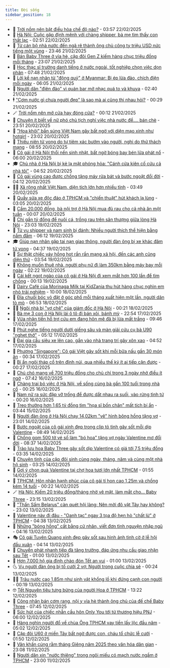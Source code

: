 ```yaml
---
title: Đời sống
sidebar_position: 18
---
```


<!-- dantri-doi-song:START -->
- 🥳 [Trời nồm nên bật điều hòa chế độ nào?](https://dantri.com.vn/doi-song/troi-nom-nen-bat-dieu-hoa-che-do-nao-20250220131101577.htm) - 03:57 22/02/2025
- 🌁 [Hà Nội: Cuộc gặp định mệnh với chàng shipper, bà mẹ tìm thấy con thất lạc](https://dantri.com.vn/doi-song/ha-noi-cuoc-gap-dinh-menh-voi-chang-shipper-ba-me-tim-thay-con-that-lac-20250222092709395.htm) - 02:51 22/02/2025
- 👀 [Từ cán bộ nhà nước đến ngã rẽ thành ông chủ công ty triệu USD nức tiếng một vùng](https://dantri.com.vn/doi-song/tu-can-bo-nha-nuoc-den-nga-re-thanh-ong-chu-cong-ty-trieu-usd-nuc-tieng-mot-vung-20250220151739897.htm) - 23:46 21/02/2025
- 🐻 [Bán Baby Three ở vỉa hè, cặp đôi Gen Z kiếm hàng chục triệu đồng mỗi tháng](https://dantri.com.vn/doi-song/ban-baby-three-o-via-he-cap-doi-gen-z-kiem-hang-chuc-trieu-dong-moi-thang-20250110191921449.htm) - 23:07 21/02/2025
- 🦅 [Học thạc sĩ trường danh tiếng ở nước ngoài, tốt nghiệp chọn việc dọn phân](https://dantri.com.vn/doi-song/hoc-thac-si-truong-danh-tieng-o-nuoc-ngoai-tot-nghiep-chon-viec-don-phan-20250220112820093.htm) - 07:48 21/02/2025
- 🦩 [Lời kể nạn nhân từ &quot;động quỷ&quot; ở Myanmar: Bị ép lừa đảo, chích điện mỗi ngày](https://dantri.com.vn/doi-song/loi-ke-nan-nhan-tu-dong-quy-o-myanmar-bi-ep-lua-dao-chich-dien-moi-ngay-20250220125946591.htm) - 06:05 21/02/2025
- 🦏 [Người dân &quot;điên đảo&quot; vì quán bar mở nhạc quá to và khuya](https://dantri.com.vn/doi-song/nguoi-dan-dien-dao-vi-quan-bar-mo-nhac-qua-to-va-khuya-20250221090442910.htm) - 02:40 21/02/2025
- 🕴 [&quot;Cơm nước gì chưa người đẹp&quot; là sao mà ai cũng thi nhau hỏi?](https://dantri.com.vn/doi-song/com-nuoc-gi-chua-nguoi-dep-la-sao-ma-ai-cung-thi-nhau-hoi-20250220142520449.htm) - 00:29 21/02/2025
- 🪄 [Trời nồm nên mở cửa hay đóng cửa?](https://dantri.com.vn/doi-song/troi-nom-nen-mo-cua-hay-dong-cua-20250220125217224.htm) - 00:12 21/02/2025
- 🚦 [Chuyện ít biết về nữ phó chủ tịch nghỉ việc nhà nước để.... bán chè](https://dantri.com.vn/doi-song/chuyen-it-biet-ve-nu-pho-chu-tich-nghi-viec-nha-nuoc-de-ban-che-20250219150301737.htm) - 23:51 20/02/2025
- 🤔 [&quot;Hoa khôi&quot; bắn súng Việt Nam gây bất ngờ với diện mạo xinh như hotgirl](https://dantri.com.vn/doi-song/hoa-khoi-ban-sung-viet-nam-gay-bat-ngo-voi-dien-mao-xinh-nhu-hotgirl-20250220112014443.htm) - 23:02 20/02/2025
- 🚦 [Thiếu niên tử vong do tự tiêm xác bướm vào người, nghi do thử thách mạng](https://dantri.com.vn/doi-song/thieu-nien-tu-vong-do-tu-tiem-xac-buom-vao-nguoi-nghi-do-thu-thach-mang-20250219182849060.htm) - 08:55 20/02/2025
- 🐎 [Cô gái ở Hà Nội thổi nến sinh nhật, bất ngờ bóng bay bén lửa phát nổ](https://dantri.com.vn/doi-song/co-gai-o-ha-noi-thoi-nen-sinh-nhat-bat-ngo-bong-bay-ben-lua-phat-no-20250220123324747.htm) - 06:00 20/02/2025
- 🎓 [Chủ nhà ở Hà Nội bị kẻ lạ mặt phóng hỏa: &quot;Cánh cửa kiên cố cứu cả nhà tôi&quot;](https://dantri.com.vn/doi-song/chu-nha-o-ha-noi-bi-ke-la-mat-phong-hoa-canh-cua-kien-co-cuu-ca-nha-toi-20250220114209312.htm) - 04:52 20/02/2025
- 🐘 [Cô gái vùng cao được chồng tặng máy rửa bát và bước ngoặt đổi đời](https://dantri.com.vn/doi-song/co-gai-vung-cao-duoc-chong-tang-may-rua-bat-va-buoc-ngoat-doi-doi-20250219205414995.htm) - 04:12 20/02/2025
- 🧑‍🏫 [Xã rộng nhất Việt Nam, diện tích lớn hơn nhiều tỉnh](https://dantri.com.vn/doi-song/xa-rong-nhat-viet-nam-dien-tich-lon-hon-nhieu-tinh-20250220095740797.htm) - 03:49 20/02/2025
- 🦒 [Quầy sửa xe độc đáo ở TPHCM và &quot;chiến thuật&quot; hút khách lạ lùng](https://dantri.com.vn/doi-song/quay-sua-xe-doc-dao-o-tphcm-va-chien-thuat-hut-khach-la-lung-20250218151850462.htm) - 03:05 20/02/2025
- 🧰 [Cầm 20.000 đồng, bà nội trợ ở Hà Nội mua đủ rau cho cả nhà ăn một tuần](https://dantri.com.vn/doi-song/cam-20000-dong-ba-noi-tro-o-ha-noi-mua-du-rau-cho-ca-nha-an-mot-tuan-20250219163205506.htm) - 00:07 20/02/2025
- 🧐 [Chi gần tỷ đồng để nuôi cá, trồng rau trên sân thượng giữa lòng Hà Nội](https://dantri.com.vn/doi-song/chi-gan-ty-dong-de-nuoi-ca-trong-rau-tren-san-thuong-giua-long-ha-noi-20250219100103580.htm) - 23:03 19/02/2025
- 🌮 [Từ vụ shipper và nam sinh bị đánh: Nhiều người thích thể hiện bằng nắm đấm](https://dantri.com.vn/doi-song/tu-vu-shipper-va-nam-sinh-bi-danh-nhieu-nguoi-thich-the-hien-bang-nam-dam-20250219123512367.htm) - 06:12 19/02/2025
- 🎓 [Giúp nạn nhân gặp tai nạn giao thông, người đàn ông bị xe khác đâm tử vong](https://dantri.com.vn/doi-song/giup-nan-nhan-gap-tai-nan-giao-thong-nguoi-dan-ong-bi-xe-khac-dam-tu-vong-20250219105807860.htm) - 04:37 19/02/2025
- 🚀 [Sự thật chiếc váy hồng hot rần rần mạng xã hội, đến các anh cũng diện thử](https://dantri.com.vn/doi-song/su-that-chiec-vay-hong-hot-ran-ran-mang-xa-hoi-den-cac-anh-cung-dien-thu-20250219102234408.htm) - 03:54 19/02/2025
- 🤖 [Không muốn thuê nhà, người phụ nữ đi làm 350km bằng máy bay mỗi ngày](https://dantri.com.vn/doi-song/khong-muon-thue-nha-nguoi-phu-nu-di-lam-350km-bang-may-bay-moi-ngay-20250218153616276.htm) - 02:22 19/02/2025
- 🤩 [Cái kết ngọt ngào của cô gái ở Hà Nội đi xem mắt hơn 100 lần để tìm chồng](https://dantri.com.vn/doi-song/cai-ket-ngot-ngao-cua-co-gai-o-ha-noi-di-xem-mat-hon-100-lan-de-tim-chong-20250216171256679.htm) - 00:13 19/02/2025
- 👹 [Dairy Café của Morinaga Milk tại KidZania thu hút hàng chục nghìn em nhỏ trải nghiệm](https://dantri.com.vn/doi-song/dairy-cafe-cua-morinaga-milk-tai-kidzania-thu-hut-hang-chuc-nghin-em-nho-trai-nghiem-20250218150524765.htm) - 10:00 18/02/2025
- 🦩 [Đĩa chuối bóc vỏ đặt ở góc phố mỗi tháng xuất hiện một lần, người dân tò mò](https://dantri.com.vn/doi-song/dia-chuoi-boc-vo-dat-o-goc-pho-moi-thang-xuat-hien-mot-lan-nguoi-dan-to-mo-20250218114233460.htm) - 06:53 18/02/2025
- 🧑‍🏫 [Ngôi nhà bị &quot;vợ chê&quot; của giám đốc ở Hà Nội](https://dantri.com.vn/doi-song/ngoi-nha-bi-vo-che-cua-giam-doc-o-ha-noi-20241225164923999.htm) - 00:21 18/02/2025
- 🌈 [Bà mẹ 3 con ở Hà Nội lái ô tô đi bán xôi, bánh mỳ](https://dantri.com.vn/doi-song/ba-me-3-con-o-ha-noi-lai-o-to-di-ban-xoi-banh-my-20250217140507250.htm) - 22:54 17/02/2025
- 💃 [Vừa nhận tiền hỗ trợ cứu em đang hôn mê đã bị lừa mất trắng](https://dantri.com.vn/doi-song/vua-nhan-tien-ho-tro-cuu-em-dang-hon-me-da-bi-lua-mat-trang-20250217161356159.htm) - 09:46 17/02/2025
- 💂 [Phút nghe tiếng người dưới giếng sâu và màn giải cứu cụ bà U90 &quot;nghẹt thở&quot;](https://dantri.com.vn/doi-song/phut-nghe-tieng-nguoi-duoi-gieng-sau-va-man-giai-cuu-cu-ba-u90-nghet-tho-20250216075658664.htm) - 05:12 17/02/2025
- 🦏 [Đại gia cẩu siêu xe lên cao, gắn vào nhà trang trí gây xôn xao](https://dantri.com.vn/doi-song/dai-gia-cau-sieu-xe-len-cao-gan-vao-nha-trang-tri-gay-xon-xao-20250217112408692.htm) - 04:52 17/02/2025
- 🤡 [Phượng &quot;Singapore&quot;: Cô gái Việt gây sốt khi mỗi bữa nấu gần 30 món ăn](https://dantri.com.vn/doi-song/phuong-singapore-co-gai-viet-gay-sot-khi-moi-bua-nau-gan-30-mon-an-20250212001909072.htm) - 00:34 17/02/2025
- 🫶 [Bí ẩn ngôi tháp cổ trên đỉnh núi, qua nhiều thế kỷ ít ai tiếp cận được](https://dantri.com.vn/doi-song/bi-an-ngoi-thap-co-tren-dinh-nui-qua-nhieu-the-ky-it-ai-tiep-can-duoc-20250215110156747.htm) - 00:27 17/02/2025
- 💪 [Chú chó mang về 700 triệu đồng cho chủ chỉ trong 3 ngày nhờ điều ít ngờ](https://dantri.com.vn/doi-song/chu-cho-mang-ve-700-trieu-dong-cho-chu-chi-trong-3-ngay-nho-dieu-it-ngo-20250216134107296.htm) - 07:42 16/02/2025
- 🦅 [Chàng trai bỏ việc ở Hà Nội, về sống cùng bà gần 100 tuổi trong nhà cổ](https://dantri.com.vn/doi-song/chang-trai-bo-viec-o-ha-noi-ve-song-cung-ba-gan-100-tuoi-trong-nha-co-20250214141148470.htm) - 00:25 16/02/2025
- 🧠 [Nam nữ ra sức đập vỡ trống để được dắt nhau ra suối, vào rừng tình tứ](https://dantri.com.vn/doi-song/nam-nu-ra-suc-dap-vo-trong-de-duoc-dat-nhau-ra-suoi-vao-rung-tinh-tu-20250214173854972.htm) - 00:20 16/02/2025
- 🦅 [Treo thưởng hơn 1,65 tỷ đồng tìm &quot;họa sĩ bốn chân&quot; mất tích bí ẩn](https://dantri.com.vn/doi-song/treo-thuong-hon-165-ty-dong-tim-hoa-si-bon-chan-mat-tich-bi-an-20250214161028079.htm) - 03:44 15/02/2025
- 💪 [Người đàn ông ở Hà Nội chạy 14,02km &quot;vẽ&quot; hình bông hồng tặng vợ](https://dantri.com.vn/doi-song/nguoi-dan-ong-o-ha-noi-chay-1402km-ve-hinh-bong-hong-tang-vo-20250214201058332.htm) - 23:01 14/02/2025
- 🧐 [Bước ngoặt của cô gái xinh đẹp trong clip tỏ tình gây sốt mỗi dịp Valentine](https://dantri.com.vn/doi-song/buoc-ngoat-cua-co-gai-xinh-dep-trong-clip-to-tinh-gay-sot-moi-dip-valentine-20250214122919014.htm) - 08:49 14/02/2025
- 👀 [Chồng gom 500 tờ vé số làm &quot;bó hoa&quot; tặng vợ ngày Valentine mơ đổi đời](https://dantri.com.vn/doi-song/chong-gom-500-to-ve-so-lam-bo-hoa-tang-vo-ngay-valentine-mo-doi-doi-20250214152045226.htm) - 08:37 14/02/2025
- 🎉 [Trào lưu hoa Baby Three gây sốt dịp Valentine có giá tới 7,5 triệu đồng](https://dantri.com.vn/doi-song/trao-luu-hoa-baby-three-gay-sot-dip-valentine-co-gia-toi-75-trieu-dong-20250214050411109.htm) - 03:35 14/02/2025
- 💂 [Chuyện tình của cặp đôi sinh cùng ngày, tháng, năm và cùng một nhà hộ sinh](https://dantri.com.vn/doi-song/chuyen-tinh-cua-cap-doi-sinh-cung-ngay-thang-nam-va-cung-mot-nha-ho-sinh-20250213210947493.htm) - 03:25 14/02/2025
- 🚀 [Gợi ý chọn quà Valentine tại chợ hoa tươi lớn nhất TPHCM](https://dantri.com.vn/doi-song/goi-y-chon-qua-valentine-tai-cho-hoa-tuoi-lon-nhat-tphcm-20250214012320216.htm) - 01:55 14/02/2025
- 👹 [TPHCM: Hôn nhân hạnh phúc của cô gái tí hon cao 1,25m và chồng kém 14 tuổi](https://dantri.com.vn/doi-song/tphcm-hon-nhan-hanh-phuc-cua-co-gai-ti-hon-cao-125m-va-chong-kem-14-tuoi-20250213182733664.htm) - 00:22 14/02/2025
- 🪄 [Hà Nội: Kiếm 20 triệu đồng/tháng nhờ vẽ mặt, làm mắt cho... Baby Three](https://dantri.com.vn/doi-song/ha-noi-kiem-20-trieu-dongthang-nho-ve-mat-lam-mat-cho-baby-three-20250212230423816.htm) - 23:15 13/02/2025
- 🌁 [&quot;Thần Sấm Belarus&quot; càn quét hội làng: Nên mời đô vật Tây hay không?](https://dantri.com.vn/doi-song/than-sam-belarus-can-quet-hoi-lang-nen-moi-do-vat-tay-hay-khong-20241227094843119.htm) - 23:02 13/02/2025
- 🌋 [Valentine này đi đâu - &quot;Oanh tạc&quot; ngay 3 tọa độ hẹn hò &quot;chất lừ&quot; ở TPHCM](https://dantri.com.vn/doi-song/valentine-nay-di-dau-oanh-tac-ngay-3-toa-do-hen-ho-chat-lu-o-tphcm-20250213103521341.htm) - 04:38 13/02/2025
- 🦆 [Những &quot;bóng hồng&quot; cất bằng cử nhân, viết đơn tình nguyện nhập ngũ](https://dantri.com.vn/doi-song/nhung-bong-hong-cat-bang-cu-nhan-viet-don-tinh-nguyen-nhap-ngu-20250207191152787.htm) - 04:16 13/02/2025
- 🎭 [Cô gái Tuyên Quang xinh đẹp gây sốt sau hình ảnh tình cờ ở lễ hội đầu xuân](https://dantri.com.vn/doi-song/co-gai-tuyen-quang-xinh-dep-gay-sot-sau-hinh-anh-tinh-co-o-le-hoi-dau-xuan-20250213102531891.htm) - 04:14 13/02/2025
- 🤡 [Chuyển phát nhanh tiếp đà tăng trưởng, đáp ứng nhu cầu giao nhận sau Tết](https://dantri.com.vn/doi-song/chuyen-phat-nhanh-tiep-da-tang-truong-dap-ung-nhu-cau-giao-nhan-sau-tet-20250212110402730.htm) - 01:00 13/02/2025
- 🦩 [Hơn 7.000 hộ gia đình chào đón Tết an vui](https://dantri.com.vn/doi-song/hon-7000-ho-gia-dinh-chao-don-tet-an-vui-20250212224640712.htm) - 01:00 13/02/2025
- 🌜 [Vụ người đàn ông bị tố cưới 2 vợ: Người trong cuộc chia sẻ](https://dantri.com.vn/doi-song/vu-nguoi-dan-ong-bi-to-cuoi-2-vo-nguoi-trong-cuoc-chia-se-20250212201735419.htm) - 00:24 13/02/2025
- 🧑‍🏫 [Trâu nước cao 1,85m như sinh vật khổng lồ khi đứng cạnh con người](https://dantri.com.vn/doi-song/trau-nuoc-cao-185m-nhu-sinh-vat-khong-lo-khi-dung-canh-con-nguoi-20250212173702139.htm) - 00:19 13/02/2025
- 🤓 [Tết Nguyên tiêu tưng bừng của người Hoa ở TPHCM](https://dantri.com.vn/doi-song/tet-nguyen-tieu-tung-bung-cua-nguoi-hoa-o-tphcm-20250212194611548.htm) - 13:22 12/02/2025
- 🤗 [Công nhân bán cơm rang, nội y vỉa hè thành ông chủ của đế chế Baby Three](https://dantri.com.vn/doi-song/cong-nhan-ban-com-rang-noi-y-via-he-thanh-ong-chu-cua-de-che-baby-three-20250212141252228.htm) - 07:45 12/02/2025
- 🦒 [Sức hút của chiếc nhẫn cầu hôn Only You tới từ thương hiệu PNJ](https://dantri.com.vn/doi-song/suc-hut-cua-chiec-nhan-cau-hon-only-you-toi-tu-thuong-hieu-pnj-20250212114613589.htm) - 06:00 12/02/2025
- 💂 [Hàng nghìn người đổ về chùa Ông TPHCM vay tiền lấy lộc đầu năm](https://dantri.com.vn/doi-song/hang-nghin-nguoi-do-ve-chua-ong-tphcm-vay-tien-lay-loc-dau-nam-20250212005411671.htm) - 05:02 12/02/2025
- 🚀 [Cặp đôi U60 ở miền Tây bất ngờ được con, cháu tổ chức lễ cưới](https://dantri.com.vn/doi-song/cap-doi-u60-o-mien-tay-bat-ngo-duoc-con-chau-to-chuc-le-cuoi-20250211171218096.htm) - 01:50 12/02/2025
- 🐲 [Văn khấn cúng rằm tháng Giêng năm 2025 theo văn hóa dân gian](https://dantri.com.vn/doi-song/van-khan-cung-ram-thang-gieng-nam-2025-theo-van-hoa-dan-gian-20250211101351324.htm) - 23:08 11/02/2025
- 🎡 [Người dân xin &quot;nước thiêng&quot; trong ngôi miếu có mạch nước ngầm ở TPHCM](https://dantri.com.vn/doi-song/nguoi-dan-xin-nuoc-thieng-trong-ngoi-mieu-co-mach-nuoc-ngam-o-tphcm-20250211143950247.htm) - 23:00 11/02/2025<!-- dantri-doi-song:END -->
